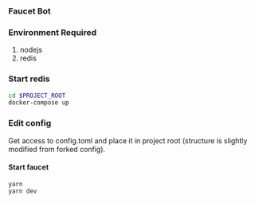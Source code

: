 ### Faucet Bot

### Environment Required
1. nodejs
2. redis

### Start redis
```bash
cd $PROJECT_ROOT
docker-compose up
```

### Edit config

Get access to config.toml and place it in project root (structure is slightly modified from forked config).

#### Start faucet
```
yarn
yarn dev
```
